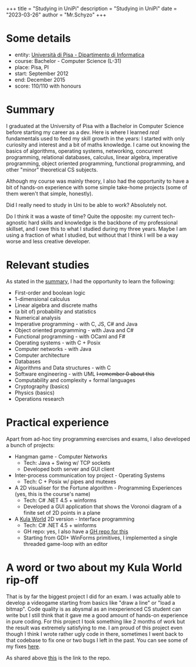 +++
title = "Studying in UniPi"
description = "Studying in UniPi"
date = "2023-03-26"
author = "Mr.Schyzo"
+++

# Some details
- entity: [Università di Pisa - Dipartimento di Informatica](https://di.unipi.it/)
- course: Bachelor - Computer Science (L-31)
- place: Pisa, PI
- start: September 2012
- end: December 2015
- score: 110/110 with honours

# Summary

I graduated at the University of Pisa with a Bachelor in Computer Science before starting my career as a dev.
Here is where I learned _real_ fundamentals used to feed my skill growth in the years: I started with only curiosity and
interest and a bit of maths knowledge. I came out knowing the basics of algorithms, operating systems, networking, 
concurrent programming, relational databases, calculus, linear algebra, imperative programming, object oriented programming, 
functional programming, and other "minor" theoretical CS subjects.

Although my course was mainly theory, I also had the opportunity to have a bit of hands-on experience with some simple 
take-home projects (some of them weren't that simple, honestly).

Did I really need to study in Uni to be able to work? Absolutely not.

Do I think it was a waste of time? Quite the opposite: my current tech-agnostic hard skills and knowledge is the backbone
of my professional skillset, and I owe this to what I studied during my three years. Maybe I am using a fraction of what
I studied, but without that I think I will be a way worse and less creative developer.

# Relevant studies

As stated in the [summary](#summary), I had the opportunity to learn the following:
- First-order and boolean logic
- 1-dimensional calculus
- Linear algebra and discrete maths
- (a bit of) probability and statistics
- Numerical analysis
- Imperative programming - with C, JS, C# and Java
- Object oriented programming - with Java and C#
- Functional programming - with OCaml and F#
- Operating systems - with C + Posix
- Computer networks - with Java
- Computer architecture
- Databases
- Algorithms and Data structures - with C
- Software engineering - with UML ~~I remember 0 about this~~
- Computability and complexity + formal languages
- Cryptography (basics)
- Physics (basics)
- Operations research

# Practical experience

Apart from ad-hoc tiny programming exercises and exams, I also developed a bunch of projects:
- Hangman game - Computer Networks
  - Tech: Java + Swing w/ TCP sockets
  - Developed both server and GUI client
- Inter-process communication toy project - Operating Systems
  - Tech: C + Posix w/ pipes and mutexes
- A 2D visualiser for the Fortune algorithm - Programming Experiences (yes, this is the course's name)
  - Tech: C# .NET 4.5 + winforms
  - Developed a GUI application that shows the Voronoi diagram of a finite set of 2D points in a plane
- A [Kula World](https://it.wikipedia.org/wiki/Kula_World) 2D version - Interface programming
  - Tech: C# .NET 4.5 + winforms
  - GH repo: yes, I also have a [GH repo for this](https://github.com/MrSchyzo/kula-world-2d-dot-net)
  - Starting from GDI+ WinForms primitives, I implemented a single threaded game-loop with an editor

# A word or two about my Kula World rip-off

That is by far the biggest project I did for an exam. I was actually able to develop a videogame starting from basics
like "draw a line" or "load a bitmap". Code quality is as abysmal as an inexperienced CS student can write but I still think
that it gave me a good amount of hands-on experience in pure coding.
For this project I took something like 2 months of work but the result was extremely satisfying to me.
I am proud of this project even though I think I wrote rather ugly code in there, sometimes I went back to that codebase
to fix one or two bugs I left in the past. You can see some of my fixes [here](https://github.com/MrSchyzo/kula-world-2d-dot-net/pull/1).

As shared above [this](https://github.com/MrSchyzo/kula-world-2d-dot-net) is the link to the repo.
